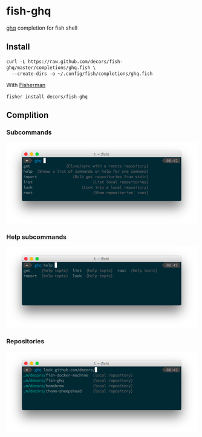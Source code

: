 # fish-ghq

[ghq](https://github.com/motemen/ghq) completion for fish shell

## Install

```fish
curl -L https://raw.github.com/decors/fish-ghq/master/completions/ghq.fish \
  --create-dirs -o ~/.config/fish/completions/ghq.fish
```

With [Fisherman](https://github.com/fisherman/fisherman)

```fish
fisher install decors/fish-ghq
```

## Complition

### Subcommands
![補完1](https://raw.githubusercontent.com/decors/various/master/images/ghq-screenshot1.png)

### Help subcommands
![補完2](https://raw.githubusercontent.com/decors/various/master/images/ghq-screenshot2.png)

### Repositories
![補完3](https://raw.githubusercontent.com/decors/various/master/images/ghq-screenshot3.png)
